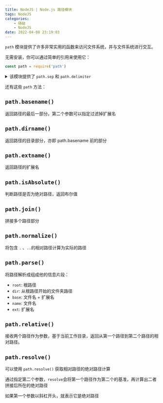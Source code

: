 ```yaml
---
title: NodeJS | Node.js 路径模块
tags: NodeJS
categories:
    - 随敲
    - NodeJS
date: 2022-04-08 23:19:03
---
```


`path` 模块提供了许多非常实用的函数来访问文件系统，并与文件系统进行交互。

<!-- 这话看着耳熟 -->

无需安装，你可以通过简单的引用来使用它：

```js
const path = require('path')
```

<details>
	<summary>该模块提供了 <code>path.sep</code> 和 <code>path.delimiter</code></summary>
  <li>path.sep: 作为路径分隔符，在Windows上是 <code>\</code>,在 Linux/macOS 上是 <code>/</code></li>
  <li>path.delimiter: 作为路径定界符，在Windows上是 <code>;</code>,在 Linux/macOS 上是 <code>:</code></li>
</details>

还有这些 `path` 方法：

## `path.basename()`

返回路径的最后一部分。第二个参数可以指定过滤掉扩展名

## `path.dirname()`

返回路径的目录部分，亦即 path.basename 前的部分

## `path.extname()`

返回路径的扩展名

## `path.isAbsolute()`

判断路径是否为绝对路径，返回布尔值

## `path.join()`

拼接多个路径部分 <!-- 我有点理解不了这和字符串拼接的区别 -->

## `path.normalize()`

将包含 `.` 、`..`的相对路径计算为实际的路径

## `path.parse()`

将路径解析成组成他的信息片段：

-   `root`: 根路径
-   `dir`: 从根路径开始的文件夹路径
-   `base`: 文件名 + 扩展名
-   `name`: 文件名
-   `ext`: 扩展名

## `path.relative()`

接收两个路径作为参数，基于当前工作目录，返回从第一个路径到第二个路径的相对路径。

## `path.resolve()`

可以使用 `path.resolve()` 获取相对路径的绝对路径计算

通过指定第二个参数，`resolve`会将第一个路径作为第二个的基准，再计算出二者拼接后所在的绝对路径

如果第一个参数以斜杠开头，就表示它是绝对路径
